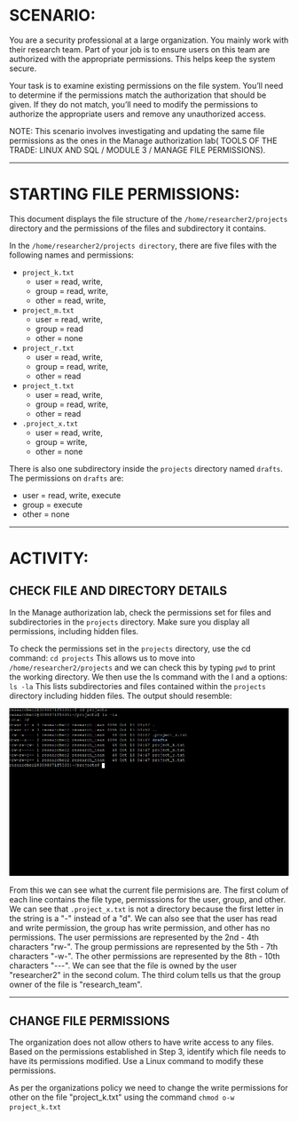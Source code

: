 # SCENARIO:

You are a security professional at a large organization. You mainly work with their research team. Part of your job is to ensure users on this team are authorized with the appropriate permissions. This helps keep the system secure. 

Your task is to examine existing permissions on the file system. You’ll need to determine if the permissions match the authorization that should be given. If they do not match, you’ll need to modify the permissions to authorize the appropriate users and remove any unauthorized access. 

NOTE: This scenario involves investigating and updating the same file permissions as the ones in the Manage authorization lab( TOOLS OF THE TRADE: LINUX AND SQL / MODULE 3 / MANAGE FILE PERMISSIONS).

---

# STARTING FILE PERMISSIONS: 

This document displays the file structure of the `/home/researcher2/projects` directory and the permissions of the files and subdirectory it contains.

In the `/home/researcher2/projects directory`, there are five files with the following names and permissions: 
- `project_k.txt`
  - user = read, write, 
  - group = read, write, 
  - other = read, write, 
- `project_m.txt`
  - user = read, write, 
  - group = read
  - other = none
- `project_r.txt`
  - user = read, write, 
  - group = read, write, 
  - other = read
- `project_t.txt`
  - user = read, write, 
  - group = read, write, 
  - other = read
- `.project_x.txt`
  - user = read, write, 
  - group = write, 
  - other = none

There is also one subdirectory inside the `projects` directory named `drafts`. The permissions on `drafts` are: 
- user = read, write, execute
- group = execute
- other = none

---

# ACTIVITY:

## CHECK FILE AND DIRECTORY DETAILS

In the Manage authorization lab, check the permissions set for files and subdirectories in the `projects` directory. Make sure you display all permissions, including hidden files.

To check the permissions set in the `projects` directory, use the cd command: 
`cd projects` 
This allows us to move into `/home/researcher2/projects` and we can check this by typing `pwd` to print the working directory. We then use the ls command with the l and a options: 
`ls -la` 
This lists subdirectories and files contained within the `projects` directory including hidden files. The output should resemble:

![file_permissions1](/SCREENSHOTS/file_permissions1.png)

From this we can see what the current file permisions are. The first colum of each line contains the file type, permisssions for the user, group, and other. We can see that `.project_x.txt` is not a directory because the first letter in the string is a "-" instead of a "d". We can also see that the user has read and write permission, the group has write permission, and other has no permissions. The user permissions are represented by the 2nd - 4th characters "rw-". The group permissions are represented by the 5th - 7th characters "-w-".  The other permissions are represented by the 8th - 10th characters "---". We can see that the file is owned by the user "researcher2" in the second colum. The third colum tells us that the group owner of the file is "research_team".

---

## CHANGE FILE PERMISSIONS

The organization does not allow others to have write access to any files. Based on the permissions established in Step 3, identify which file needs to have its permissions modified. Use a Linux command to modify these permissions.

As per the organizations policy we need to change the write permissions for other on the file "project_k.txt" using the command
`chmod o-w project_k.txt`

